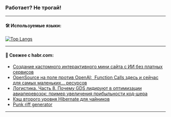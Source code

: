 ### Работает? Не трогай!

---
<!--
#### 🛠️ Technical stack:

![Java](https://img.shields.io/badge/Java-informational?logo=Oracle&style=flat&logoColor=white&color=FF4500)
![Kotlin](https://img.shields.io/badge/Kotlin-informational?logo=Kotlin&style=flat&logoColor=white&color=774D97)
![TS](https://img.shields.io/badge/TypeScript-informational?logo=typeScript&style=flat&logoColor=black&color=017acc)
![Python](https://img.shields.io/badge/Python-informational?logo=Python&style=flat&logoColor=black&color=ffdd54) <br>
![Spring](https://img.shields.io/badge/Spring-informational?logo=Spring&style=flat&logoColor=white&color=6DB33F) 
![SpringBoot](https://img.shields.io/badge/SpringBoot-informational?logo=SpringBoot&style=flat&logoColor=white&color=6DB33F)
![Nest](https://img.shields.io/badge/NestJS-informational?logo=NestJS&style=flat&logoColor=white&color=E0234E) 
![NodeJS](https://img.shields.io/badge/NodeJS-informational?logo=node.js&style=flat&logoColor=white&color=70A760)<br>
![PostgreSQL](https://img.shields.io/badge/PostgreSQL-informational?logo=PostgreSQL&style=flat&logoColor=white&color=DAA520)
![MongoDB](https://img.shields.io/badge/MongoDB-informational?logo=MongoDB&style=flat&logoColor=white&color=870000)
![Apache](https://img.shields.io/badge/Apache-informational?logo=apache&style=flat&logoColor=white&color=f74e28)

___ 
-->

#### 🛠️ Используемые языки:

[![Top Langs](https://github-readme-stats-u2qms2cxw-advtsettinggmailcoms-projects.vercel.app/api/top-langs/?username=zloylis&langs_count=10&hide_title=true&title_color=e6edf3&size_weight=0.5&count_weight=0.5&layout=compact&hide_progress=true&hide_border=true&theme=dracula)](https://github.com/zloylis)

<!---


####  :octocat:&nbsp;&nbsp; Статистика:

![GitHub stats](https://github-readme-stats-u2qms2cxw-advtsettinggmailcoms-projects.vercel.app/api?username=zloylis&show_icons=true&hide_border=true&theme=dracula&title_color=e6edf3&include_all_commits=true&count_private=true&hide_rank=false&hide_title=true&rank_icon=github)
-->
---

#### 💬 Свежее с habr.com:

<!-- BLOG-POST-LIST:START -->
- [Создание кастомного интерактивного мини сайта с ИИ без платных сервисов](https://habr.com/ru/articles/833520/?utm_source=habrahabr&utm_medium=rss&utm_campaign=833520)
- [OpenSource на поле против OpenAI:  Function Calls здесь и сейчас для самых маленьких… ресурсов](https://habr.com/ru/articles/833518/?utm_source=habrahabr&utm_medium=rss&utm_campaign=833518)
- [Логистика. Часть 8. Почему GDS лидируют в оптимизации авиаперевозок: пример увеличения прибыльности код-шера](https://habr.com/ru/articles/833492/?utm_source=habrahabr&utm_medium=rss&utm_campaign=833492)
- [Кэш второго уровня Hibernate для чайников](https://habr.com/ru/articles/833478/?utm_source=habrahabr&utm_medium=rss&utm_campaign=833478)
- [Punk riff generator](https://habr.com/ru/articles/831852/?utm_source=habrahabr&utm_medium=rss&utm_campaign=831852)
<!-- BLOG-POST-LIST:END -->

---
